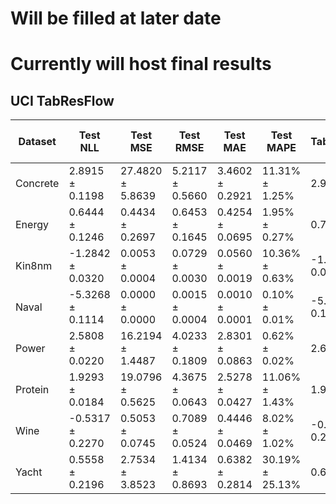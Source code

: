# Will be filled at later date

# Currently will host final results
## UCI TabResFlow

| Dataset | Test NLL | Test MSE | Test RMSE | Test MAE | Test MAPE | Kiran TabResFlow NLL | Kiran TabResFlow RMSE |
|---------|---------|---------|---------|---------|---------|---------|---------|
| Concrete | 2.8915 ± 0.1198 | 27.4820 ± 5.8639 | 5.2117 ± 0.5660 | 3.4602 ± 0.2921 | 11.31% ± 1.25% | 2.90 ± 0.15 | 5.01 ± 0.70 |
| Energy | 0.6444 ± 0.1246 | 0.4434 ± 0.2697 | 0.6453 ± 0.1645 | 0.4254 ± 0.0695 | 1.95% ± 0.27% | 0.77 ± 0.19 | 1.45 ± 2.24 |
| Kin8nm | -1.2842 ± 0.0320 | 0.0053 ± 0.0004 | 0.0729 ± 0.0030 | 0.0560 ± 0.0019 | 10.36% ± 0.63% | -1.29 ± 0.04 | 0.07 ± 0.00 |
| Naval | -5.3268 ± 0.1114 | 0.0000 ± 0.0000 | 0.0015 ± 0.0004 | 0.0010 ± 0.0001 | 0.10% ± 0.01% | -5.30 ± 0.11 | 0.00 ± 0.00 |
| Power | 2.5808 ± 0.0220 | 16.2194 ± 1.4487 | 4.0233 ± 0.1809 | 2.8301 ± 0.0863 | 0.62% ± 0.02% | 2.60 ± 0.04 | 3.98 ± 0.19 |
| Protein | 1.9293 ± 0.0184 | 19.0796 ± 0.5625 | 4.3675 ± 0.0643 | 2.5278 ± 0.0427 | 11.06% ± 1.43% | 1.95 ± 0.04 | 4.44 ± 0.10 |
| Wine | -0.5317 ± 0.2270 | 0.5053 ± 0.0745 | 0.7089 ± 0.0524 | 0.4446 ± 0.0469 | 8.02% ± 1.02% | -0.85 ± 0.27 | 0.39 ± 0.06 |
| Yacht | 0.5558 ± 0.2196 | 2.7534 ± 3.8523 | 1.4134 ± 0.8693 | 0.6382 ± 0.2814 | 30.19% ± 25.13% | 0.67 ± 0.32 | 0.47 ± 0.11 |


